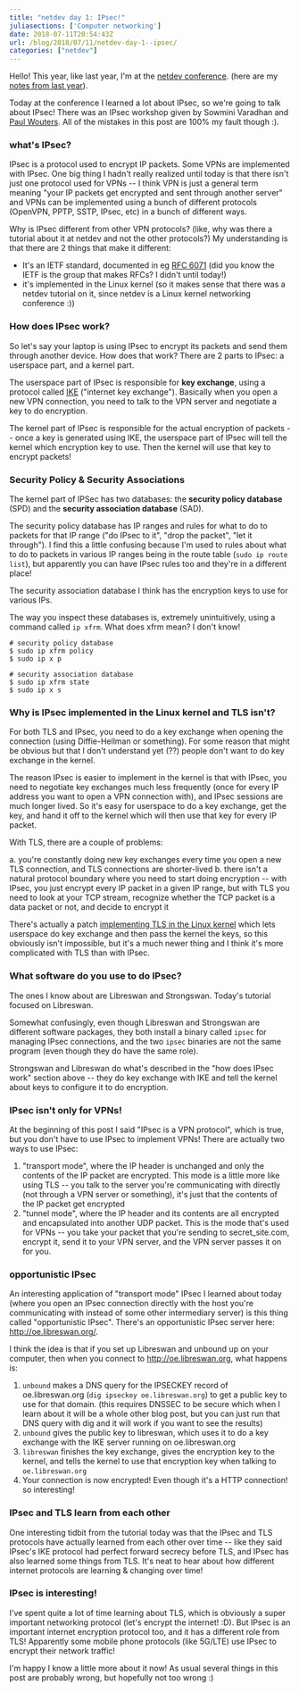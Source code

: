 ```yaml
---
title: "netdev day 1: IPsec!"
juliasections: ['Computer networking']
date: 2018-07-11T20:54:43Z
url: /blog/2018/07/11/netdev-day-1--ipsec/
categories: ["netdev"]
---
```


Hello! This year, like last year, I'm at the [netdev conference](https://www.netdevconf.org/0x12/).
(here are my [notes from last year](https://jvns.ca/categories/netdev/)).

Today at the conference I learned a lot about IPsec, so we're going to talk about IPsec! There was
an IPsec workshop given by Sowmini Varadhan and [Paul Wouters](https://nohats.ca/). All of the
mistakes in this post are 100% my fault though :).

### what's IPsec?

IPsec is a protocol used to encrypt IP packets. Some VPNs are implemented with IPsec. One big thing
I hadn't really realized until today is that there isn't just one protocol used for VPNs -- I think
VPN is just a general term meaning "your IP packets get encrypted and sent through another server"
and VPNs can be implemented using a bunch of different protocols (OpenVPN, PPTP, SSTP, IPsec, etc)
in a bunch of different ways.

Why is IPsec different from other VPN protocols? (like, why was there a tutorial about it at netdev
and not the other protocols?) My understanding is that there are 2 things that make it different:

* It's an IETF standard, documented in eg [RFC 6071](https://tools.ietf.org/html/rfc6071) (did you
  know the IETF is the group that makes RFCs? I didn't until today!)
* it's implemented in the Linux kernel (so it makes sense that there was a netdev tutorial on it,
  since netdev is a Linux kernel networking conference :))

### How does IPsec work?

So let's say your laptop is using IPsec to encrypt its packets and send them through another device.
How does that work? There are 2 parts to IPsec: a userspace part, and a kernel part.

The userspace part of IPsec is responsible for **key exchange**, using a protocol called
[IKE](https://en.wikipedia.org/wiki/Internet_Key_Exchange) ("internet key exchange"). Basically when
you open a new VPN connection, you need to talk to the VPN server and negotiate a key to do
encryption.

The kernel part of IPsec is responsible for the actual encryption of packets -- once a key is
generated using IKE, the userspace part of IPsec will tell the kernel which encryption key to
use. Then the kernel will use that key to encrypt packets!

### Security Policy & Security Associations

The kernel part of IPSec has two databases: the **security policy database** (SPD) and the
**security association database** (SAD).

The security policy database has IP ranges and rules for what to do to packets for that IP range
("do IPsec to it", "drop the packet", "let it through"). I find this a little confusing because I'm
used to rules about what to do to packets in various IP ranges being in the route table (`sudo ip
route list`), but apparently you can have IPsec rules too and they're in a different place!

The security association database I think has the encryption keys to use for various IPs.

The way you inspect these databases is, extremely unintuitively, using a command called `ip xfrm`.
What does xfrm mean? I don't know!

```
# security policy database
$ sudo ip xfrm policy
$ sudo ip x p

# security association database
$ sudo ip xfrm state
$ sudo ip x s
```

### Why is IPsec implemented in the Linux kernel and TLS isn't?

For both TLS and IPsec, you need to do a key exchange when opening the connection (using
Diffie-Hellman or something). For some reason that might be obvious but that I don't understand yet
(??) people don't want to do key exchange in the kernel.

The reason IPsec is easier to implement in the kernel is that with IPsec, you need to negotiate key
exchanges much less frequently (once for every IP address you want to open a VPN connection with),
and IPsec sessions are much longer lived. So it's easy for userspace to do a key exchange, get the
key, and hand it off to the kernel which will then use that key for every IP packet.

With TLS, there are a couple of problems:

a. you're constantly doing new key exchanges every time you open a new TLS connection, and TLS
   connections are shorter-lived
b. there isn't a natural protocol boundary where you need to start doing encryption -- with IPsec,
   you just encrypt every IP packet in a given IP range, but with TLS you need to look at your TCP
   stream, recognize whether the TCP packet is a data packet or not, and decide to encrypt it

There's actually a patch [implementing TLS in the Linux kernel](https://blog.filippo.io/playing-with-kernel-tls-in-linux-4-13-and-go/) which lets userspace
do key exchange and then pass the kernel the keys, so this obviously isn't impossible, but it's a
much newer thing and I think it's more complicated with TLS than with IPsec.

### What software do you use to do IPsec?

The ones I know about are Libreswan and Strongswan. Today's tutorial focused on Libreswan.

Somewhat confusingly, even though Libreswan and Strongswan are different software packages, they
both install a binary called `ipsec` for managing IPsec connections, and the two `ipsec` binaries
are not the same program (even though they do have the same role).

Strongswan and Libreswan do what's described in the "how does IPsec work" section above -- they do
key exchange with IKE and tell the kernel about keys to configure it to do encryption.

### IPsec isn't only for VPNs!

At the beginning of this post I said "IPsec is a VPN protocol", which is true, but you don't have to
use IPsec to implement VPNs! There are actually two ways to use IPsec:

1. "transport mode", where the IP header is unchanged and only the contents of the IP packet are
   encrypted. This mode is a little more like using TLS -- you talk to the server you're
   communicating with directly (not through a VPN server or something), it's just that the contents
   of the IP packet get encrypted
2. "tunnel mode", where the IP header and its contents are all encrypted and encapsulated into
   another UDP packet. This is the mode that's used for VPNs -- you take your packet that you're
   sending to secret_site.com, encrypt it, send it to your VPN server, and the VPN server passes it
   on for you.

### opportunistic IPsec

An interesting application of "transport mode" IPsec I learned about today (where you open an IPsec
connection directly with the host you're communicating with instead of some other intermediary
server) is this thing called "opportunistic IPsec". There's an opportunistic IPsec server here:
http://oe.libreswan.org/.

I think the idea is that if you set up Libreswan and unbound up on your computer, then when you
connect to http://oe.libreswan.org, what happens is:

1. `unbound` makes a DNS query for the IPSECKEY record of oe.libreswan.org (`dig ipseckey
   oe.libreswan.org`) to get a public key to use for that domain. (this requires DNSSEC to be secure
   which when I learn about it will be a whole other blog post, but you can just run that DNS query
   with dig and it will work if you want to see the results)
2. `unbound` gives the public key to libreswan, which uses it to do a key exchange with the IKE
   server running on oe.libreswan.org
3. `libreswan` finishes the key exchange, gives the encryption key to the kernel, and tells the
   kernel to use that encryption key when talking to `oe.libreswan.org`
4. Your connection is now encrypted! Even though it's a HTTP connection! so interesting!

### IPsec and TLS learn from each other 

One interesting tidbit from the tutorial today was that the IPsec and TLS protocols have actually
learned from each other over time -- like they said IPsec's IKE protocol had perfect forward secrecy
before TLS, and IPsec has also learned some things from TLS. It's neat to hear about how different
internet protocols are learning & changing over time!

### IPsec is interesting!

I've spent quite a lot of time learning about TLS, which is obviously a super important networking
protocol (let's encrypt the internet! :D). But IPsec is an important internet encryption protocol
too, and it has a different role from TLS! Apparently some mobile phone protocols (like 5G/LTE) use
IPsec to encrypt their network traffic!

I'm happy I know a little more about it now! As usual several things in this post are probably
wrong, but hopefully not too wrong :)
